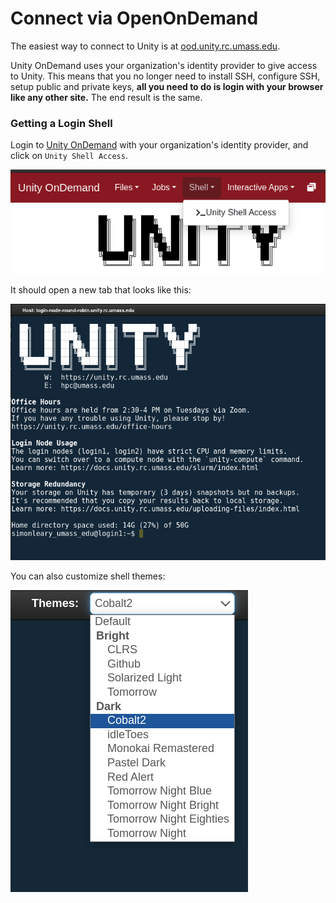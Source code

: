 # Connect via OpenOnDemand

The easiest way to connect to Unity is at [ood.unity.rc.umass.edu](http://ood.unity.rc.umass.edu).

Unity OnDemand uses your organization's identity provider to give access to Unity. This means that you no longer need to install SSH, configure SSH, setup public and private keys, **all you need to do is login with your browser like any other site.** The end result is the same.

### Getting a Login Shell
Login to [Unity OnDemand](http://ood.unity.rc.umass.edu) with your organization's identity provider, and click on `Unity Shell Access`.

![OpenOnDemand Shell Button](res/ood-shell-button.png)

It should open a new tab that looks like this:

![OpenOnDemand Shell](res/ood-shell.png)

You can also customize shell themes:

![OpenOnDemand Shell Themes](res/ood-shell-themes.png)
